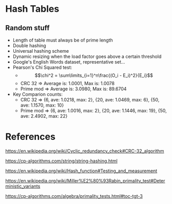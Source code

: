 # Hash Tables

## Random stuff

- Length of table must always be of prime length
- Double hashing
- Universal hashing scheme
- Dynamic resizing when the load factor goes above a certain threshold
- Google's English Words dataset, representative set...
- Pearson's Chi Squared test:
    - $$\chi^2 = \sum\limits_{i=1}^n\frac{(O_i - E_i)^2}{E_i}$$
    - CRC 32    => Average is: 1.0001, Max is:  1.0078
    - Prime mod => Average is: 3.0980, Max is: 89.6704
- Key Comparion counts:
    - CRC 32    => {6, ave: 1.0218, max: 2}, {20, ave: 1.0469, max:  6}, {50, ave: 1.1570, max: 10}
    - Prime mod => {6, ave: 1.0016, max: 2}, {20, ave: 1.1446, max: 19}, {50, ave: 2.4902, max: 22}

# References

https://en.wikipedia.org/wiki/Cyclic_redundancy_check#CRC-32_algorithm

https://cp-algorithms.com/string/string-hashing.html

https://en.wikipedia.org/wiki/Hash_function#Testing_and_measurement

https://en.wikipedia.org/wiki/Miller%E2%80%93Rabin_primality_test#Deterministic_variants

https://cp-algorithms.com/algebra/primality_tests.html#toc-tgt-3

